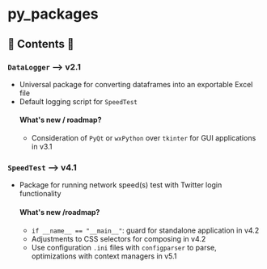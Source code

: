 # py_packages

## 🐍 Contents 🐍 
### `DataLogger` --> v2.1 
- Universal package for converting dataframes into an exportable Excel file 
- Default logging script for `SpeedTest` 
  #### What's new / roadmap? 
  - Consideration of `PyQt` or `wxPython` over `tkinter` for GUI applications in v3.1 
     
### `SpeedTest` --> v4.1 
- Package for running network speed(s) test with Twitter login functionality 
  #### What's new /roadmap? 
  - `if __name__ == "__main__"`: guard for standalone application in v4.2
  - Adjustments to CSS selectors for composing in v4.2 
  - Use configuration `.ini` files with `configparser` to parse, optimizations with context managers in v5.1
